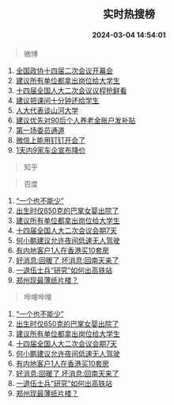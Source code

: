 <div align="center"><h2>实时热搜榜</h2><h4>2024-03-04 14:54:01</h4></div>

> 微博  

1. [全国政协十四届二次会议开幕会](https://s.weibo.com/weibo?q=%23%E5%85%A8%E5%9B%BD%E6%94%BF%E5%8D%8F%E5%8D%81%E5%9B%9B%E5%B1%8A%E4%BA%8C%E6%AC%A1%E4%BC%9A%E8%AE%AE%E5%BC%80%E5%B9%95%E4%BC%9A%23&t=31&band_rank=1&Refer=top)<br />
2. [建议所有单位都拿出岗位给大学生](https://s.weibo.com/weibo?q=%23%E5%BB%BA%E8%AE%AE%E6%89%80%E6%9C%89%E5%8D%95%E4%BD%8D%E9%83%BD%E6%8B%BF%E5%87%BA%E5%B2%97%E4%BD%8D%E7%BB%99%E5%A4%A7%E5%AD%A6%E7%94%9F%23&t=31&band_rank=2&Refer=top)<br />
3. [十四届全国人大二次会议议程抢鲜看](https://s.weibo.com/weibo?q=%23%E5%8D%81%E5%9B%9B%E5%B1%8A%E5%85%A8%E5%9B%BD%E4%BA%BA%E5%A4%A7%E4%BA%8C%E6%AC%A1%E4%BC%9A%E8%AE%AE%E8%AE%AE%E7%A8%8B%E6%8A%A2%E9%B2%9C%E7%9C%8B%23&t=31&band_rank=3&Refer=top)<br />
4. [建议把课间十分钟还给学生](https://s.weibo.com/weibo?q=%23%E5%BB%BA%E8%AE%AE%E6%8A%8A%E8%AF%BE%E9%97%B4%E5%8D%81%E5%88%86%E9%92%9F%E8%BF%98%E7%BB%99%E5%AD%A6%E7%94%9F%23&t=31&band_rank=4&Refer=top)<br />
5. [人大代表谈山河大学](https://s.weibo.com/weibo?q=%23%E4%BA%BA%E5%A4%A7%E4%BB%A3%E8%A1%A8%E8%B0%88%E5%B1%B1%E6%B2%B3%E5%A4%A7%E5%AD%A6%23&t=31&band_rank=5&Refer=top)<br />
6. [建议优先对90后个人养老金账户发补贴](https://s.weibo.com/weibo?q=%23%E5%BB%BA%E8%AE%AE%E4%BC%98%E5%85%88%E5%AF%B990%E5%90%8E%E4%B8%AA%E4%BA%BA%E5%85%BB%E8%80%81%E9%87%91%E8%B4%A6%E6%88%B7%E5%8F%91%E8%A1%A5%E8%B4%B4%23&t=31&band_rank=6&Refer=top)<br />
7. [第一场委员通道](https://s.weibo.com/weibo?q=%23%E7%AC%AC%E4%B8%80%E5%9C%BA%E5%A7%94%E5%91%98%E9%80%9A%E9%81%93%23&t=31&band_rank=7&Refer=top)<br />
8. [微信上能用钉钉开会了](https://s.weibo.com/weibo?q=%23%E5%BE%AE%E4%BF%A1%E4%B8%8A%E8%83%BD%E7%94%A8%E9%92%89%E9%92%89%E5%BC%80%E4%BC%9A%E4%BA%86%23&t=31&band_rank=8&Refer=top)<br />
9. [1天内9家车企宣布降价](https://s.weibo.com/weibo?q=%231%E5%A4%A9%E5%86%859%E5%AE%B6%E8%BD%A6%E4%BC%81%E5%AE%A3%E5%B8%83%E9%99%8D%E4%BB%B7%23&t=31&band_rank=9&Refer=top)<br />

> 知乎  


> 百度  

1. [“一个也不能少”](https://www.baidu.com/s?wd=%E2%80%9C%E4%B8%80%E4%B8%AA%E4%B9%9F%E4%B8%8D%E8%83%BD%E5%B0%91%E2%80%9D&sa=fyb_news&rsv_dl=fyb_news)<br />
2. [出生时仅650克的巴掌女婴出院了](https://www.baidu.com/s?wd=%E5%87%BA%E7%94%9F%E6%97%B6%E4%BB%85650%E5%85%8B%E7%9A%84%E5%B7%B4%E6%8E%8C%E5%A5%B3%E5%A9%B4%E5%87%BA%E9%99%A2%E4%BA%86&sa=fyb_news&rsv_dl=fyb_news)<br />
3. [建议所有单位都拿出岗位给大学生](https://www.baidu.com/s?wd=%E5%BB%BA%E8%AE%AE%E6%89%80%E6%9C%89%E5%8D%95%E4%BD%8D%E9%83%BD%E6%8B%BF%E5%87%BA%E5%B2%97%E4%BD%8D%E7%BB%99%E5%A4%A7%E5%AD%A6%E7%94%9F&sa=fyb_news&rsv_dl=fyb_news)<br />
4. [十四届全国人大二次会议会期7天](https://www.baidu.com/s?wd=%E5%8D%81%E5%9B%9B%E5%B1%8A%E5%85%A8%E5%9B%BD%E4%BA%BA%E5%A4%A7%E4%BA%8C%E6%AC%A1%E4%BC%9A%E8%AE%AE%E4%BC%9A%E6%9C%9F7%E5%A4%A9&sa=fyb_news&rsv_dl=fyb_news)<br />
5. [何小鹏建议允许夜间低速无人驾驶](https://www.baidu.com/s?wd=%E4%BD%95%E5%B0%8F%E9%B9%8F%E5%BB%BA%E8%AE%AE%E5%85%81%E8%AE%B8%E5%A4%9C%E9%97%B4%E4%BD%8E%E9%80%9F%E6%97%A0%E4%BA%BA%E9%A9%BE%E9%A9%B6&sa=fyb_news&rsv_dl=fyb_news)<br />
6. [有内地客户1人在香港买10套房](https://www.baidu.com/s?wd=%E6%9C%89%E5%86%85%E5%9C%B0%E5%AE%A2%E6%88%B71%E4%BA%BA%E5%9C%A8%E9%A6%99%E6%B8%AF%E4%B9%B010%E5%A5%97%E6%88%BF&sa=fyb_news&rsv_dl=fyb_news)<br />
7. [好消息:回暖了 坏消息:回南天来了](https://www.baidu.com/s?wd=%E5%A5%BD%E6%B6%88%E6%81%AF%3A%E5%9B%9E%E6%9A%96%E4%BA%86+%E5%9D%8F%E6%B6%88%E6%81%AF%3A%E5%9B%9E%E5%8D%97%E5%A4%A9%E6%9D%A5%E4%BA%86&sa=fyb_news&rsv_dl=fyb_news)<br />
8. [一退伍士兵“研究”如何出高铁站](https://www.baidu.com/s?wd=%E4%B8%80%E9%80%80%E4%BC%8D%E5%A3%AB%E5%85%B5%E2%80%9C%E7%A0%94%E7%A9%B6%E2%80%9D%E5%A6%82%E4%BD%95%E5%87%BA%E9%AB%98%E9%93%81%E7%AB%99&sa=fyb_news&rsv_dl=fyb_news)<br />
9. [郑州现最薄纸片楼？](https://www.baidu.com/s?wd=%E9%83%91%E5%B7%9E%E7%8E%B0%E6%9C%80%E8%96%84%E7%BA%B8%E7%89%87%E6%A5%BC%EF%BC%9F&sa=fyb_news&rsv_dl=fyb_news)<br />

> 哔哩哔哩  

1. [“一个也不能少”](https://www.baidu.com/s?wd=%E2%80%9C%E4%B8%80%E4%B8%AA%E4%B9%9F%E4%B8%8D%E8%83%BD%E5%B0%91%E2%80%9D&sa=fyb_news&rsv_dl=fyb_news)<br />
2. [出生时仅650克的巴掌女婴出院了](https://www.baidu.com/s?wd=%E5%87%BA%E7%94%9F%E6%97%B6%E4%BB%85650%E5%85%8B%E7%9A%84%E5%B7%B4%E6%8E%8C%E5%A5%B3%E5%A9%B4%E5%87%BA%E9%99%A2%E4%BA%86&sa=fyb_news&rsv_dl=fyb_news)<br />
3. [建议所有单位都拿出岗位给大学生](https://www.baidu.com/s?wd=%E5%BB%BA%E8%AE%AE%E6%89%80%E6%9C%89%E5%8D%95%E4%BD%8D%E9%83%BD%E6%8B%BF%E5%87%BA%E5%B2%97%E4%BD%8D%E7%BB%99%E5%A4%A7%E5%AD%A6%E7%94%9F&sa=fyb_news&rsv_dl=fyb_news)<br />
4. [十四届全国人大二次会议会期7天](https://www.baidu.com/s?wd=%E5%8D%81%E5%9B%9B%E5%B1%8A%E5%85%A8%E5%9B%BD%E4%BA%BA%E5%A4%A7%E4%BA%8C%E6%AC%A1%E4%BC%9A%E8%AE%AE%E4%BC%9A%E6%9C%9F7%E5%A4%A9&sa=fyb_news&rsv_dl=fyb_news)<br />
5. [何小鹏建议允许夜间低速无人驾驶](https://www.baidu.com/s?wd=%E4%BD%95%E5%B0%8F%E9%B9%8F%E5%BB%BA%E8%AE%AE%E5%85%81%E8%AE%B8%E5%A4%9C%E9%97%B4%E4%BD%8E%E9%80%9F%E6%97%A0%E4%BA%BA%E9%A9%BE%E9%A9%B6&sa=fyb_news&rsv_dl=fyb_news)<br />
6. [有内地客户1人在香港买10套房](https://www.baidu.com/s?wd=%E6%9C%89%E5%86%85%E5%9C%B0%E5%AE%A2%E6%88%B71%E4%BA%BA%E5%9C%A8%E9%A6%99%E6%B8%AF%E4%B9%B010%E5%A5%97%E6%88%BF&sa=fyb_news&rsv_dl=fyb_news)<br />
7. [好消息:回暖了 坏消息:回南天来了](https://www.baidu.com/s?wd=%E5%A5%BD%E6%B6%88%E6%81%AF%3A%E5%9B%9E%E6%9A%96%E4%BA%86+%E5%9D%8F%E6%B6%88%E6%81%AF%3A%E5%9B%9E%E5%8D%97%E5%A4%A9%E6%9D%A5%E4%BA%86&sa=fyb_news&rsv_dl=fyb_news)<br />
8. [一退伍士兵“研究”如何出高铁站](https://www.baidu.com/s?wd=%E4%B8%80%E9%80%80%E4%BC%8D%E5%A3%AB%E5%85%B5%E2%80%9C%E7%A0%94%E7%A9%B6%E2%80%9D%E5%A6%82%E4%BD%95%E5%87%BA%E9%AB%98%E9%93%81%E7%AB%99&sa=fyb_news&rsv_dl=fyb_news)<br />
9. [郑州现最薄纸片楼？](https://www.baidu.com/s?wd=%E9%83%91%E5%B7%9E%E7%8E%B0%E6%9C%80%E8%96%84%E7%BA%B8%E7%89%87%E6%A5%BC%EF%BC%9F&sa=fyb_news&rsv_dl=fyb_news)<br />
